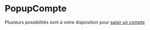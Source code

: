 # PopupCompte


Plusieurs possibilités sont à votre disposition pour 
 [saisir un compte](PopupSaisieAppelCompte.md)


